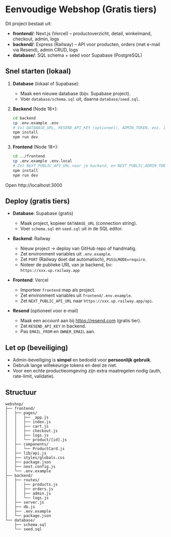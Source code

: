 # Eenvoudige Webshop (Gratis tiers)

Dit project bestaat uit:

- **frontend/**: Next.js (Vercel) – productoverzicht, detail, winkelmand, checkout, admin, logs
- **backend/**: Express (Railway) – API voor producten, orders (met e-mail via Resend), admin CRUD, logs
- **database/**: SQL schema + seed voor Supabase (PostgreSQL)

## Snel starten (lokaal)

1. **Database** (lokaal of Supabase):
   - Maak een nieuwe database (bijv. Supabase project).
   - Voer `database/schema.sql` uit, daarna `database/seed.sql`.

2. **Backend** (Node 18+):
   ```bash
   cd backend
   cp .env.example .env
   # Vul DATABASE_URL, RESEND_API_KEY (optioneel), ADMIN_TOKEN, enz. in
   npm install
   npm run dev
   ```

3. **Frontend** (Node 18+):
   ```bash
   cd ../frontend
   cp .env.example .env.local
   # Zet NEXT_PUBLIC_API_URL naar je backend, en NEXT_PUBLIC_ADMIN_TOKEN
   npm install
   npm run dev
   ```

Open http://localhost:3000

## Deploy (gratis tiers)

- **Database**: Supabase (gratis)
  - Maak project, kopieer `DATABASE_URL` (connection string).
  - Voer `schema.sql` en `seed.sql` uit in de SQL editor.

- **Backend**: Railway
  - Nieuw project → deploy van GitHub repo of handmatig.
  - Zet environment variables uit `.env.example`.
  - Zet `PORT` (Railway doet dat automatisch), `PGSSLMODE=require`.
  - Noteer de publieke URL van je backend, bv: `https://xxx.up.railway.app`

- **Frontend**: Vercel
  - Importeer `frontend` map als project.
  - Zet environment variables uit `frontend/.env.example`.
  - Zet `NEXT_PUBLIC_API_URL` naar `https://xxx.up.railway.app/api`.

- **Resend** (optioneel voor e-mail)
  - Maak een account aan bij https://resend.com (gratis tier).
  - Zet `RESEND_API_KEY` in backend.
  - Pas `EMAIL_FROM` en `OWNER_EMAIL` aan.

## Let op (beveiliging)

- Admin-beveiliging is **simpel** en bedoeld voor **persoonlijk gebruik**.
- Gebruik lange willekeurige tokens en deel ze niet.
- Voor een echte productieomgeving zijn extra maatregelen nodig (auth, rate-limit, validatie).

## Structuur
```
webshop/
├── frontend/
│   ├── pages/
│   │   ├── _app.js
│   │   ├── index.js
│   │   ├── cart.js
│   │   ├── checkout.js
│   │   ├── logs.js
│   │   └── product/[id].js
│   ├── components/
│   │   └── ProductCard.js
│   ├── lib/api.js
│   ├── styles/globals.css
│   ├── package.json
│   ├── next.config.js
│   └── .env.example
├── backend/
│   ├── routes/
│   │   ├── products.js
│   │   ├── orders.js
│   │   ├── admin.js
│   │   └── logs.js
│   ├── server.js
│   ├── db.js
│   ├── .env.example
│   └── package.json
└── database/
    ├── schema.sql
    └── seed.sql
```
